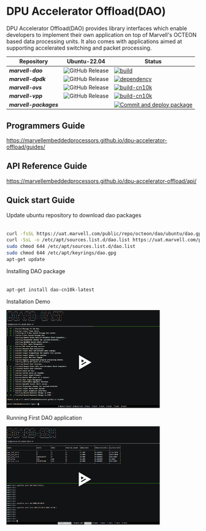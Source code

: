 # DPU Accelerator Offload(DAO)

DPU Accelerator Offload(DAO) provides library interfaces which enable developers
to implement their own application on top of Marvell's OCTEON based data
processing units.
It also comes with applications aimed at supporting accelerated switching and
packet processing.

| Repository             | Ubuntu-22.04                                                                                                                                  | Status                                                                                                                                                                                                                        |
| ---------------------- | --------------------------------------------------------------------------------------------------------------------------------------------- | ----------------------------------------------------------------------------------------------------------------------------------------------------------------------------------------------------------------------------- |
| **_marvell-dao_**      | ![GitHub Release](https://img.shields.io/github/v/release/MarvellEmbeddedProcessors/dpu-accelerator-offload?sort=semver&display_name=release) | [![build](https://github.com/MarvellEmbeddedProcessors/dpu-accelerator-offload/actions/workflows/build.yml/badge.svg)](https://github.com/MarvellEmbeddedProcessors/dpu-accelerator-offload/actions/workflows/build.yml)      |
| **_marvell-dpdk_**     | ![GitHub Release](https://img.shields.io/github/v/release/MarvellEmbeddedProcessors/marvell-dpdk?sort=semver&display_name=release)            | [![dependency](https://github.com/MarvellEmbeddedProcessors/marvell-dpdk-test/actions/workflows/build-cn10k.yml/badge.svg)](https://github.com/MarvellEmbeddedProcessors/marvell-dpdk-test/actions/workflows/build-cn10k.yml) |
| **_marvell-ovs_**      | ![GitHub Release](https://img.shields.io/github/v/release/MarvellEmbeddedProcessors/marvell-ovs?sort=semver&display_name=release)             | [![build-cn10k](https://github.com/MarvellEmbeddedProcessors/marvell-ovs/actions/workflows/build-cn10k.yml/badge.svg)](https://github.com/MarvellEmbeddedProcessors/marvell-ovs/actions/workflows/build-cn10k.yml)            |
| **_marvell-vpp_**      | ![GitHub Release](https://img.shields.io/github/v/release/MarvellEmbeddedProcessors/vpp?sort=semver&display_name=release)                     | [![build-cn10k](https://github.com/MarvellEmbeddedProcessors/vpp/actions/workflows/build.yml/badge.svg?branch=stable%2F2402)](https://github.com/MarvellEmbeddedProcessors/vpp/actions/workflows/build.yml)                   |
| **_marvell-packages_** |                                                                                                                                               | [![Commit and deploy package](https://github.com/MarvellEmbeddedProcessors/packages/actions/workflows/push-package.yml/badge.svg)](https://github.com/MarvellEmbeddedProcessors/packages/actions/workflows/push-package.yml)  |

## Programmers Guide

https://marvellembeddedprocessors.github.io/dpu-accelerator-offload/guides/

## API Reference Guide

https://marvellembeddedprocessors.github.io/dpu-accelerator-offload/api/

## Quick start Guide

Update ubuntu repository to download dao packages

```sh

curl -fsSL https://uat.marvell.com/public/repo/octeon/dao/ubuntu/dao.gpg | sudo gpg --dearmor -o /etc/apt/keyrings/dao.gpg
curl -SsL -o /etc/apt/sources.list.d/dao.list https://uat.marvell.com/public/repo/octeon/dao/ubuntu/dao.list
sudo chmod 644 /etc/apt/sources.list.d/dao.list
sudo chmod 644 /etc/apt/keyrings/dao.gpg
apt-get update

```

Installing DAO package

```sh

apt-get install dao-cn10k-latest

```

Installation Demo

[<img src="doc/guides/_static/demo/install.png" style="width:400px;"/>](https://marvellembeddedprocessors.github.io/dpu-accelerator-offload/guides/gsg/install.html#installation-demo)

Running First DAO application

[<img src="doc/guides/_static/demo/run.png" style="width:400px;"/>](https://marvellembeddedprocessors.github.io/dpu-accelerator-offload/guides/applications/smart-nic.html#application-running-demo)
